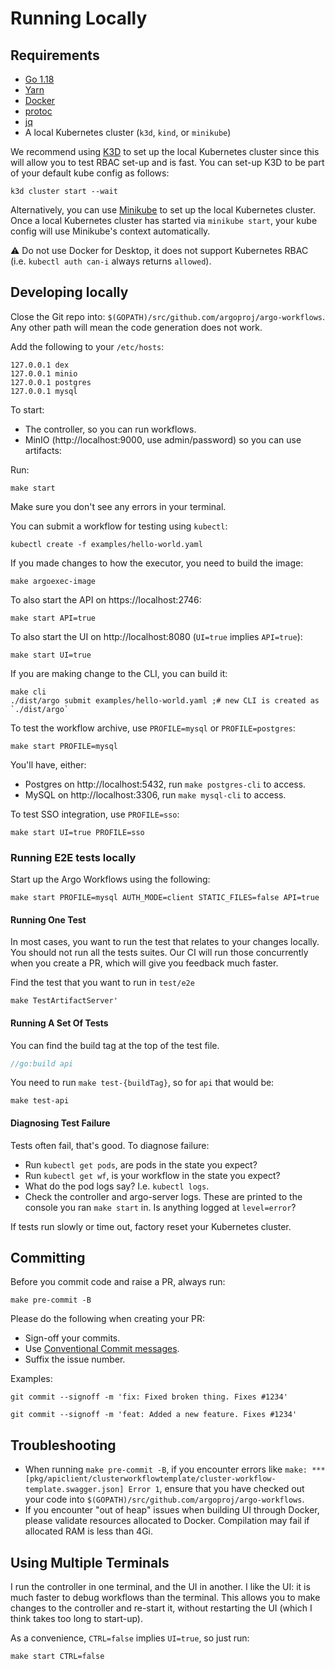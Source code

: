 # Running Locally

## Requirements

* [Go 1.18](https://golang.org/dl/)
* [Yarn](https://classic.yarnpkg.com/en/docs/install/#mac-stable)
* [Docker](https://docs.docker.com/get-docker/)
* [protoc](http://google.github.io/proto-lens/installing-protoc.html)
* [jq](https://stedolan.github.io/jq/download/)
* A local Kubernetes cluster (`k3d`, `kind`, or `minikube`)

We recommend using [K3D](https://k3d.io/) to set up the local Kubernetes cluster since this will allow you to test RBAC
set-up and is fast. You can set-up K3D to be part of your default kube config as follows:

```shell
k3d cluster start --wait
```

Alternatively, you can use [Minikube](https://github.com/kubernetes/minikube) to set up the local Kubernetes cluster.
Once a local Kubernetes cluster has started via `minikube start`, your kube config will use Minikube's context
automatically.

⚠️ Do not use Docker for Desktop, it does not support Kubernetes RBAC (i.e. `kubectl auth can-i` always
returns `allowed`).

## Developing locally

Close the Git repo into: `$(GOPATH)/src/github.com/argoproj/argo-workflows`. Any other path will mean the code
generation does not work.

Add the following to your `/etc/hosts`:

```
127.0.0.1 dex
127.0.0.1 minio
127.0.0.1 postgres
127.0.0.1 mysql
```

To start:

* The controller, so you can run workflows.
* MinIO (http://localhost:9000, use admin/password) so you can use artifacts:

Run:

```shell
make start 
```

Make sure you don't see any errors in your terminal.

You can submit a workflow for testing using `kubectl`:

```shell
kubectl create -f examples/hello-world.yaml 
```

If you made changes to how the executor, you need to build the image:

```shell
make argoexec-image
```

To also start the API on https://localhost:2746:

```shell
make start API=true
```

To also start the UI on http://localhost:8080 (`UI=true` implies `API=true`):

```shell
make start UI=true
```

If you are making change to the CLI, you can build it:

```shell
make cli 
./dist/argo submit examples/hello-world.yaml ;# new CLI is created as `./dist/argo` 
```

To test the workflow archive, use `PROFILE=mysql` or `PROFILE=postgres`:

```shell
make start PROFILE=mysql
```

You'll have, either:

* Postgres on http://localhost:5432, run `make postgres-cli` to access.
* MySQL on http://localhost:3306, run `make mysql-cli` to access.

To test SSO integration, use `PROFILE=sso`:

```shell
make start UI=true PROFILE=sso
```

### Running E2E tests locally

Start up the Argo Workflows using the following:

```shell
make start PROFILE=mysql AUTH_MODE=client STATIC_FILES=false API=true 
```

#### Running One Test

In most cases, you want to run the test that relates to your changes locally. You should not run all the tests suites.
Our CI will run those concurrently when you create a PR, which will give you feedback much faster.

Find the test that you want to run in `test/e2e`

```shell
make TestArtifactServer'  
```

#### Running A Set Of Tests

You can find the build tag at the top of the test file.

  ```go
//go:build api
```

You need to run `make test-{buildTag}`, so for `api` that would be:

```shell
make test-api
```

#### Diagnosing Test Failure

Tests often fail, that's good. To diagnose failure:

* Run `kubectl get pods`, are pods in the state you expect?
* Run `kubectl get wf`, is your workflow in the state you expect?
* What do the pod logs say? I.e. `kubectl logs`.
* Check the controller and argo-server logs. These are printed to the console you ran `make start` in. Is anything
  logged at `level=error`?

If tests run slowly or time out, factory reset your Kubernetes cluster.

## Committing

Before you commit code and raise a PR, always run:

```shell
make pre-commit -B
```

Please do the following when creating your PR:

* Sign-off your commits.
* Use [Conventional Commit messages](https://www.conventionalcommits.org/en/v1.0.0/).
* Suffix the issue number.

Examples:

```shell
git commit --signoff -m 'fix: Fixed broken thing. Fixes #1234'
```

```shell
git commit --signoff -m 'feat: Added a new feature. Fixes #1234'
```

## Troubleshooting

* When running `make pre-commit -B`, if you encounter errors like
  `make: *** [pkg/apiclient/clusterworkflowtemplate/cluster-workflow-template.swagger.json] Error 1`, ensure that you
  have checked out your code into `$(GOPATH)/src/github.com/argoproj/argo-workflows`.
* If you encounter "out of heap" issues when building UI through Docker, please validate resources allocated to Docker.
  Compilation may fail if allocated RAM is less than 4Gi.

## Using Multiple Terminals

I run the controller in one terminal, and the UI in another. I like the UI: it is much faster to debug workflows than
the terminal. This allows you to make changes to the controller and re-start it, without restarting the UI (which I
think takes too long to start-up).

As a convenience, `CTRL=false` implies `UI=true`, so just run:

```shell
make start CTRL=false
```

